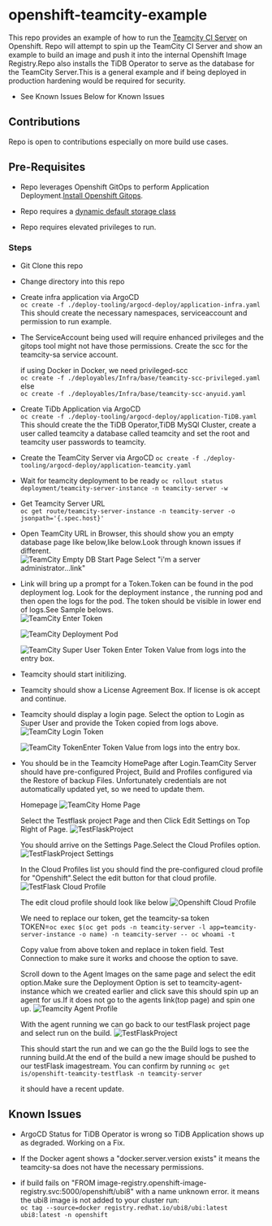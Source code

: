 # openshift-teamcity-example

This repo provides an example of how to run the [Teamcity CI Server](https://www.jetbrains.com/help/teamcity/teamcity-documentation.html) on Openshift.
Repo will attempt to spin up the TeamCity CI Server and show an example to build an image and push it into the internal Openshift Image Registry.Repo also installs the TiDB Operator to serve as the database for the TeamCity Server.This is a general example and if being deployed in production hardening would be required for security.

- See Known Issues Below for Known Issues

## Contributions

Repo is open to contributions especially on more build use cases.

## Pre-Requisites

- Repo leverages Openshift GitOps to perform Application Deployment.[Install Openshift Gitops](https://docs.openshift.com/container-platform/4.9/cicd/gitops/installing-openshift-gitops.html).

- Repo requires a [dynamic default storage class](https://docs.openshift.com/container-platform/4.9/storage/dynamic-provisioning.html#basic-storage-class-definition_dynamic-provisioning)

- Repo requires elevated privileges to run.

### Steps

- Git Clone this repo

- Change directory into this repo

- Create infra application via ArgoCD  
  `oc create -f ./deploy-tooling/argocd-deploy/application-infra.yaml`  
  This should create the necessary namespaces, serviceaccount and permission to run example.

- The ServiceAccount being used will require enhanced privileges and the gitops tool might not have those permissions. Create the scc for the teamcity-sa service account.

  if using Docker in Docker, we need privileged-scc  
  `oc create -f ./deployables/Infra/base/teamcity-scc-privileged.yaml`  
  else  
  `oc create -f ./deployables/Infra/base/teamcity-scc-anyuid.yaml`

- Create TiDb Application via ArgoCD  
  `oc create -f ./deploy-tooling/argocd-deploy/application-TiDB.yaml`  
  This should create the the TiDB Operator,TiDB MySQl Cluster, create a user called teamcity a database called teamcity and set the root and teamcity user passwords to teamcity.

- Create the TeamCity Server via ArgoCD
  `oc create -f ./deploy-tooling/argocd-deploy/application-teamcity.yaml`

- Wait for teamcity deployment to be ready
  `oc rollout status deployment/teamcity-server-instance -n teamcity-server -w`

- Get Teamcity Server URL  
  `oc get route/teamcity-server-instance -n teamcity-server -o jsonpath='{.spec.host}'`

- Open TeamCity URL in Browser, this should show you an empty database page like below,like below.Look through known issues if different.  
  ![TeamCity Empty DB Start Page](./assets/teamcity_empty_start.png?raw=true "TeamCity Empty DB Start Page") Select "i'm a server administrator...link"

- Link will bring up a prompt for a Token.Token can be found in the pod deployment log. Look for the deployment instance , the running pod and then open the logs for the pod. The token should be visible in lower end of logs.See Sample belows.  
  ![TeamCity Enter Token](./assets/teamcity_enter_super_user_token.png?raw=true "TeamCity Enter Token")

  ![TeamCity Deployment Pod](./assets/teamcity_deployment_pod.png?raw=true "TeamCity Deployment Pod")

  ![TeamCity Super User Token](./assets/teamcity_super_user_token.png?raw=true "TeamCity Super User Token") Enter Token Value from logs into the entry box.

- Teamcity should start initilizing.

- Teamcity should show a License Agreement Box. If license is ok accept and continue.

- Teamcity should display a login page. Select the option to Login as Super User and provide the Token copied from logs above.
  ![TeamCity Login Token](./assets/teamcity_login_empty.png?raw=true "TeamCity Login Token")

  ![TeamCity Token](./assets/super_user_token.png?raw=true "TeamCity Token")Enter Token Value from logs into the entry box.

- You should be in the Teamcity HomePage after Login.TeamCity Server should have pre-configured Project, Build and Profiles configured via the Restore of backup Files. Unfortunately credentials are not automatically updated yet, so we need to update them.

  Homepage
  ![TeamCity Home Page](./assets/teamcity_homescreen.png?raw=true "TeamCity Home page")

  Select the Testflask project Page and then Click Edit Settings on Top Right of Page.
  ![TestFlaskProject](./assets/testflask_project.png?raw=true "TestFlask project")

  You should arrive on the Settings Page.Select the Cloud Profiles option.
  ![TestFlaskProject Settings](./assets/testflask_settings.png?raw=true "TestFlask project Settings")

  In the Cloud Profiles list you should find the pre-configured cloud profile for "Openshift".Select the edit button for that cloud profile.
  ![TestFlask Cloud Profile](./assets/testflask_cloud_profile.png?raw=true "TestFlask Cloud Profile")

  The edit cloud profile should look like below
  ![Openshift Cloud Profile](./assets/testflask_edit_cloud_profile.png?raw=true "Openshift Cloud Profile")

  We need to replace our token, get the teamcity-sa token  
  TOKEN=`oc exec $(oc get pods -n teamcity-server -l app=teamcity-server-instance -o name) -n teamcity-server -- oc whoami -t`

  Copy value from above token and replace in token field. Test Connection to make sure it works and choose the option to save.

  Scroll down to the Agent Images on the same page and select the edit option.Make sure the Deployment Option is set to teamcity-agent-instance which we created earlier and click save this should spin up an agent for us.If it does not go to the agents link(top page) and spin one up.
  ![Teamcity Agent Profile](./assets/teamcity_agent_image.png?raw=true "Teamcity Agent Profile")

  With the agent running we can go back to our testFlask project page and select run on the build.
  ![TestFlaskProject](./assets/testflask_project.png?raw=true "TestFlask project")

  This should start the run and we can go the the Build logs to see the running build.At the end of the build a new image should be pushed to our testFlask imagestream. You can confirm by running
  `oc get is/openshift-teamcity-testflask -n teamcity-server`

  it should have a recent update.

## Known Issues

- ArgoCD Status for TiDB Operator is wrong so TiDB Application shows up as degraded. Working on a Fix.

- If the Docker agent shows a "docker.server.version exists" it means the teamcity-sa does not have the necessary permissions.

- if build fails on "FROM image-registry.openshift-image-registry.svc:5000/openshift/ubi8" with a name unknown error. it means the ubi8 image is not added to your cluster run:  
  `oc tag --source=docker registry.redhat.io/ubi8/ubi:latest ubi8:latest -n openshift`
